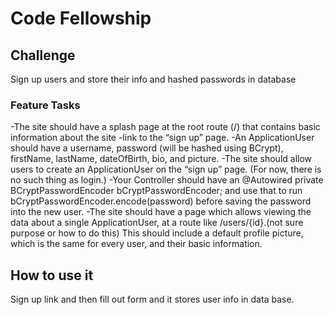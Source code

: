 

# Code Fellowship
## 

## Challenge
Sign up users and store their info and hashed passwords in database
### Feature Tasks
-The site should have a splash page at the root route (/) that contains basic information about the site
-link to the “sign up” page.
-An ApplicationUser should have a username, password (will be hashed using BCrypt), firstName, lastName, dateOfBirth, bio, and picture.
-The site should allow users to create an ApplicationUser on the “sign up” page. (For now, there is no such thing as login.)
-Your Controller should have an @Autowired private BCryptPasswordEncoder bCryptPasswordEncoder; and use that to run bCryptPasswordEncoder.encode(password) before saving the password into the new user.
-The site should have a page which allows viewing the data about a single ApplicationUser, at a route like /users/{id}.(not sure purpose or how to do this)
This should include a default profile picture, which is the same for every user, and their basic information.
## How to use it
Sign up link and then fill out form and it stores user info in data base.

